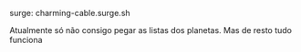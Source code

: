 surge: charming-cable.surge.sh

Atualmente só não consigo pegar as listas dos planetas. Mas de resto tudo funciona